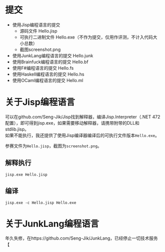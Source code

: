 # 提交

* 使用Jisp编程语言的提交
    - 源码文件 Hello.jisp
    - 可执行二进制文件 Hello.exe（不作为提交，仅用作评测，不计入代码大小总数）
    - 截图screenshot.png
* 使用JunkLang编程语言的提交 Hello.junk
* 使用Brainfuck编程语言的提交 Hello.bf
* 使用F#编程语言的提交 Hello.fs
* 使用Haskell编程语言的提交 Hello.hs
* 使用OCaml编程语言的提交 Hello.ml

# 关于Jisp编程语言

可以在github.com/Seng-Jik/Jisp找到解释器，编译Jisp.Interpreter（.NET 472配置），即可得到jisp.exe，如果需要移动解释器，请携带附带的DLL和stdlib.jisp。    
如果不能执行，我还提供了使用Jisp编译器编译后的可执行文件版本`Hello.exe`。    

参赛文件为`Hello.jisp`，截图为`screenshot.png`。

## 解释执行

```shell
jisp.exe Hello.jisp
```

## 编译
```shell
jisp.exe -c Hello.jisp Hello.exe
```


# 关于JunkLang编程语言
年久失修，在https://github.com/Seng-Jik/JunkLang，已经停止一切技术服务【
